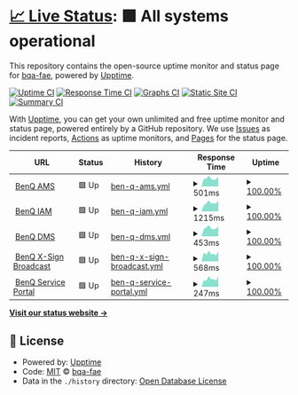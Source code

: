 # [📈 Live Status](https://bqa-fae.github.io/benqservers): <!--live status--> **🟩 All systems operational**

This repository contains the open-source uptime monitor and status page for [bqa-fae](https://bqa-fae.github.io/benqservers), powered by [Upptime](https://github.com/upptime/upptime).

[![Uptime CI](https://github.com/bqa-fae/benqservers/workflows/Uptime%20CI/badge.svg)](https://github.com/bqa-fae/benqservers/actions?query=workflow%3A%22Uptime+CI%22)
[![Response Time CI](https://github.com/bqa-fae/benqservers/workflows/Response%20Time%20CI/badge.svg)](https://github.com/bqa-fae/benqservers/actions?query=workflow%3A%22Response+Time+CI%22)
[![Graphs CI](https://github.com/bqa-fae/benqservers/workflows/Graphs%20CI/badge.svg)](https://github.com/bqa-fae/benqservers/actions?query=workflow%3A%22Graphs+CI%22)
[![Static Site CI](https://github.com/bqa-fae/benqservers/workflows/Static%20Site%20CI/badge.svg)](https://github.com/bqa-fae/benqservers/actions?query=workflow%3A%22Static+Site+CI%22)
[![Summary CI](https://github.com/bqa-fae/benqservers/workflows/Summary%20CI/badge.svg)](https://github.com/bqa-fae/benqservers/actions?query=workflow%3A%22Summary+CI%22)

With [Upptime](https://upptime.js.org), you can get your own unlimited and free uptime monitor and status page, powered entirely by a GitHub repository. We use [Issues](https://github.com/bqa-fae/benqservers/issues) as incident reports, [Actions](https://github.com/bqa-fae/benqservers/actions) as uptime monitors, and [Pages](https://bqa-fae.github.io/benqservers) for the status page.

<!--start: status pages-->
<!-- This summary is generated by Upptime (https://github.com/upptime/upptime) -->
<!-- Do not edit this manually, your changes will be overwritten -->
<!-- prettier-ignore -->
| URL | Status | History | Response Time | Uptime |
| --- | ------ | ------- | ------------- | ------ |
| <img alt="" src="https://icons.duckduckgo.com/ip3/ams.benq.com.ico" height="13"> [BenQ AMS](https://ams.benq.com/#/) | 🟩 Up | [ben-q-ams.yml](https://github.com/BQA-FAE/benqservers/commits/HEAD/history/ben-q-ams.yml) | <details><summary><img alt="Response time graph" src="./graphs/ben-q-ams/response-time-week.png" height="20"> 501ms</summary><br><a href="https://BQA-FAE.github.io/benqservers/history/ben-q-ams"><img alt="Response time 514" src="https://img.shields.io/endpoint?url=https%3A%2F%2Fraw.githubusercontent.com%2FBQA-FAE%2Fbenqservers%2FHEAD%2Fapi%2Fben-q-ams%2Fresponse-time.json"></a><br><a href="https://BQA-FAE.github.io/benqservers/history/ben-q-ams"><img alt="24-hour response time 599" src="https://img.shields.io/endpoint?url=https%3A%2F%2Fraw.githubusercontent.com%2FBQA-FAE%2Fbenqservers%2FHEAD%2Fapi%2Fben-q-ams%2Fresponse-time-day.json"></a><br><a href="https://BQA-FAE.github.io/benqservers/history/ben-q-ams"><img alt="7-day response time 501" src="https://img.shields.io/endpoint?url=https%3A%2F%2Fraw.githubusercontent.com%2FBQA-FAE%2Fbenqservers%2FHEAD%2Fapi%2Fben-q-ams%2Fresponse-time-week.json"></a><br><a href="https://BQA-FAE.github.io/benqservers/history/ben-q-ams"><img alt="30-day response time 490" src="https://img.shields.io/endpoint?url=https%3A%2F%2Fraw.githubusercontent.com%2FBQA-FAE%2Fbenqservers%2FHEAD%2Fapi%2Fben-q-ams%2Fresponse-time-month.json"></a><br><a href="https://BQA-FAE.github.io/benqservers/history/ben-q-ams"><img alt="1-year response time 514" src="https://img.shields.io/endpoint?url=https%3A%2F%2Fraw.githubusercontent.com%2FBQA-FAE%2Fbenqservers%2FHEAD%2Fapi%2Fben-q-ams%2Fresponse-time-year.json"></a></details> | <details><summary><a href="https://BQA-FAE.github.io/benqservers/history/ben-q-ams">100.00%</a></summary><a href="https://BQA-FAE.github.io/benqservers/history/ben-q-ams"><img alt="All-time uptime 99.97%" src="https://img.shields.io/endpoint?url=https%3A%2F%2Fraw.githubusercontent.com%2FBQA-FAE%2Fbenqservers%2FHEAD%2Fapi%2Fben-q-ams%2Fuptime.json"></a><br><a href="https://BQA-FAE.github.io/benqservers/history/ben-q-ams"><img alt="24-hour uptime 100.00%" src="https://img.shields.io/endpoint?url=https%3A%2F%2Fraw.githubusercontent.com%2FBQA-FAE%2Fbenqservers%2FHEAD%2Fapi%2Fben-q-ams%2Fuptime-day.json"></a><br><a href="https://BQA-FAE.github.io/benqservers/history/ben-q-ams"><img alt="7-day uptime 100.00%" src="https://img.shields.io/endpoint?url=https%3A%2F%2Fraw.githubusercontent.com%2FBQA-FAE%2Fbenqservers%2FHEAD%2Fapi%2Fben-q-ams%2Fuptime-week.json"></a><br><a href="https://BQA-FAE.github.io/benqservers/history/ben-q-ams"><img alt="30-day uptime 99.96%" src="https://img.shields.io/endpoint?url=https%3A%2F%2Fraw.githubusercontent.com%2FBQA-FAE%2Fbenqservers%2FHEAD%2Fapi%2Fben-q-ams%2Fuptime-month.json"></a><br><a href="https://BQA-FAE.github.io/benqservers/history/ben-q-ams"><img alt="1-year uptime 99.97%" src="https://img.shields.io/endpoint?url=https%3A%2F%2Fraw.githubusercontent.com%2FBQA-FAE%2Fbenqservers%2FHEAD%2Fapi%2Fben-q-ams%2Fuptime-year.json"></a></details>
| <img alt="" src="https://icons.duckduckgo.com/ip3/iam.benq.com.ico" height="13"> [BenQ IAM](https://iam.benq.com/) | 🟩 Up | [ben-q-iam.yml](https://github.com/BQA-FAE/benqservers/commits/HEAD/history/ben-q-iam.yml) | <details><summary><img alt="Response time graph" src="./graphs/ben-q-iam/response-time-week.png" height="20"> 1215ms</summary><br><a href="https://BQA-FAE.github.io/benqservers/history/ben-q-iam"><img alt="Response time 795" src="https://img.shields.io/endpoint?url=https%3A%2F%2Fraw.githubusercontent.com%2FBQA-FAE%2Fbenqservers%2FHEAD%2Fapi%2Fben-q-iam%2Fresponse-time.json"></a><br><a href="https://BQA-FAE.github.io/benqservers/history/ben-q-iam"><img alt="24-hour response time 1527" src="https://img.shields.io/endpoint?url=https%3A%2F%2Fraw.githubusercontent.com%2FBQA-FAE%2Fbenqservers%2FHEAD%2Fapi%2Fben-q-iam%2Fresponse-time-day.json"></a><br><a href="https://BQA-FAE.github.io/benqservers/history/ben-q-iam"><img alt="7-day response time 1215" src="https://img.shields.io/endpoint?url=https%3A%2F%2Fraw.githubusercontent.com%2FBQA-FAE%2Fbenqservers%2FHEAD%2Fapi%2Fben-q-iam%2Fresponse-time-week.json"></a><br><a href="https://BQA-FAE.github.io/benqservers/history/ben-q-iam"><img alt="30-day response time 1392" src="https://img.shields.io/endpoint?url=https%3A%2F%2Fraw.githubusercontent.com%2FBQA-FAE%2Fbenqservers%2FHEAD%2Fapi%2Fben-q-iam%2Fresponse-time-month.json"></a><br><a href="https://BQA-FAE.github.io/benqservers/history/ben-q-iam"><img alt="1-year response time 795" src="https://img.shields.io/endpoint?url=https%3A%2F%2Fraw.githubusercontent.com%2FBQA-FAE%2Fbenqservers%2FHEAD%2Fapi%2Fben-q-iam%2Fresponse-time-year.json"></a></details> | <details><summary><a href="https://BQA-FAE.github.io/benqservers/history/ben-q-iam">100.00%</a></summary><a href="https://BQA-FAE.github.io/benqservers/history/ben-q-iam"><img alt="All-time uptime 95.46%" src="https://img.shields.io/endpoint?url=https%3A%2F%2Fraw.githubusercontent.com%2FBQA-FAE%2Fbenqservers%2FHEAD%2Fapi%2Fben-q-iam%2Fuptime.json"></a><br><a href="https://BQA-FAE.github.io/benqservers/history/ben-q-iam"><img alt="24-hour uptime 100.00%" src="https://img.shields.io/endpoint?url=https%3A%2F%2Fraw.githubusercontent.com%2FBQA-FAE%2Fbenqservers%2FHEAD%2Fapi%2Fben-q-iam%2Fuptime-day.json"></a><br><a href="https://BQA-FAE.github.io/benqservers/history/ben-q-iam"><img alt="7-day uptime 100.00%" src="https://img.shields.io/endpoint?url=https%3A%2F%2Fraw.githubusercontent.com%2FBQA-FAE%2Fbenqservers%2FHEAD%2Fapi%2Fben-q-iam%2Fuptime-week.json"></a><br><a href="https://BQA-FAE.github.io/benqservers/history/ben-q-iam"><img alt="30-day uptime 100.00%" src="https://img.shields.io/endpoint?url=https%3A%2F%2Fraw.githubusercontent.com%2FBQA-FAE%2Fbenqservers%2FHEAD%2Fapi%2Fben-q-iam%2Fuptime-month.json"></a><br><a href="https://BQA-FAE.github.io/benqservers/history/ben-q-iam"><img alt="1-year uptime 95.46%" src="https://img.shields.io/endpoint?url=https%3A%2F%2Fraw.githubusercontent.com%2FBQA-FAE%2Fbenqservers%2FHEAD%2Fapi%2Fben-q-iam%2Fuptime-year.json"></a></details>
| <img alt="" src="https://dms.benq.com/client/dms_logo.svg" height="13"> [BenQ DMS](https://dms.benq.com/#/) | 🟩 Up | [ben-q-dms.yml](https://github.com/BQA-FAE/benqservers/commits/HEAD/history/ben-q-dms.yml) | <details><summary><img alt="Response time graph" src="./graphs/ben-q-dms/response-time-week.png" height="20"> 453ms</summary><br><a href="https://BQA-FAE.github.io/benqservers/history/ben-q-dms"><img alt="Response time 499" src="https://img.shields.io/endpoint?url=https%3A%2F%2Fraw.githubusercontent.com%2FBQA-FAE%2Fbenqservers%2FHEAD%2Fapi%2Fben-q-dms%2Fresponse-time.json"></a><br><a href="https://BQA-FAE.github.io/benqservers/history/ben-q-dms"><img alt="24-hour response time 520" src="https://img.shields.io/endpoint?url=https%3A%2F%2Fraw.githubusercontent.com%2FBQA-FAE%2Fbenqservers%2FHEAD%2Fapi%2Fben-q-dms%2Fresponse-time-day.json"></a><br><a href="https://BQA-FAE.github.io/benqservers/history/ben-q-dms"><img alt="7-day response time 453" src="https://img.shields.io/endpoint?url=https%3A%2F%2Fraw.githubusercontent.com%2FBQA-FAE%2Fbenqservers%2FHEAD%2Fapi%2Fben-q-dms%2Fresponse-time-week.json"></a><br><a href="https://BQA-FAE.github.io/benqservers/history/ben-q-dms"><img alt="30-day response time 438" src="https://img.shields.io/endpoint?url=https%3A%2F%2Fraw.githubusercontent.com%2FBQA-FAE%2Fbenqservers%2FHEAD%2Fapi%2Fben-q-dms%2Fresponse-time-month.json"></a><br><a href="https://BQA-FAE.github.io/benqservers/history/ben-q-dms"><img alt="1-year response time 499" src="https://img.shields.io/endpoint?url=https%3A%2F%2Fraw.githubusercontent.com%2FBQA-FAE%2Fbenqservers%2FHEAD%2Fapi%2Fben-q-dms%2Fresponse-time-year.json"></a></details> | <details><summary><a href="https://BQA-FAE.github.io/benqservers/history/ben-q-dms">100.00%</a></summary><a href="https://BQA-FAE.github.io/benqservers/history/ben-q-dms"><img alt="All-time uptime 99.98%" src="https://img.shields.io/endpoint?url=https%3A%2F%2Fraw.githubusercontent.com%2FBQA-FAE%2Fbenqservers%2FHEAD%2Fapi%2Fben-q-dms%2Fuptime.json"></a><br><a href="https://BQA-FAE.github.io/benqservers/history/ben-q-dms"><img alt="24-hour uptime 100.00%" src="https://img.shields.io/endpoint?url=https%3A%2F%2Fraw.githubusercontent.com%2FBQA-FAE%2Fbenqservers%2FHEAD%2Fapi%2Fben-q-dms%2Fuptime-day.json"></a><br><a href="https://BQA-FAE.github.io/benqservers/history/ben-q-dms"><img alt="7-day uptime 100.00%" src="https://img.shields.io/endpoint?url=https%3A%2F%2Fraw.githubusercontent.com%2FBQA-FAE%2Fbenqservers%2FHEAD%2Fapi%2Fben-q-dms%2Fuptime-week.json"></a><br><a href="https://BQA-FAE.github.io/benqservers/history/ben-q-dms"><img alt="30-day uptime 100.00%" src="https://img.shields.io/endpoint?url=https%3A%2F%2Fraw.githubusercontent.com%2FBQA-FAE%2Fbenqservers%2FHEAD%2Fapi%2Fben-q-dms%2Fuptime-month.json"></a><br><a href="https://BQA-FAE.github.io/benqservers/history/ben-q-dms"><img alt="1-year uptime 99.98%" src="https://img.shields.io/endpoint?url=https%3A%2F%2Fraw.githubusercontent.com%2FBQA-FAE%2Fbenqservers%2FHEAD%2Fapi%2Fben-q-dms%2Fuptime-year.json"></a></details>
| <img alt="" src="https://icons.duckduckgo.com/ip3/x-signbroadcast.benq.com.ico" height="13"> [BenQ X-Sign Broadcast](https://x-signbroadcast.benq.com/) | 🟩 Up | [ben-q-x-sign-broadcast.yml](https://github.com/BQA-FAE/benqservers/commits/HEAD/history/ben-q-x-sign-broadcast.yml) | <details><summary><img alt="Response time graph" src="./graphs/ben-q-x-sign-broadcast/response-time-week.png" height="20"> 568ms</summary><br><a href="https://BQA-FAE.github.io/benqservers/history/ben-q-x-sign-broadcast"><img alt="Response time 716" src="https://img.shields.io/endpoint?url=https%3A%2F%2Fraw.githubusercontent.com%2FBQA-FAE%2Fbenqservers%2FHEAD%2Fapi%2Fben-q-x-sign-broadcast%2Fresponse-time.json"></a><br><a href="https://BQA-FAE.github.io/benqservers/history/ben-q-x-sign-broadcast"><img alt="24-hour response time 725" src="https://img.shields.io/endpoint?url=https%3A%2F%2Fraw.githubusercontent.com%2FBQA-FAE%2Fbenqservers%2FHEAD%2Fapi%2Fben-q-x-sign-broadcast%2Fresponse-time-day.json"></a><br><a href="https://BQA-FAE.github.io/benqservers/history/ben-q-x-sign-broadcast"><img alt="7-day response time 568" src="https://img.shields.io/endpoint?url=https%3A%2F%2Fraw.githubusercontent.com%2FBQA-FAE%2Fbenqservers%2FHEAD%2Fapi%2Fben-q-x-sign-broadcast%2Fresponse-time-week.json"></a><br><a href="https://BQA-FAE.github.io/benqservers/history/ben-q-x-sign-broadcast"><img alt="30-day response time 1437" src="https://img.shields.io/endpoint?url=https%3A%2F%2Fraw.githubusercontent.com%2FBQA-FAE%2Fbenqservers%2FHEAD%2Fapi%2Fben-q-x-sign-broadcast%2Fresponse-time-month.json"></a><br><a href="https://BQA-FAE.github.io/benqservers/history/ben-q-x-sign-broadcast"><img alt="1-year response time 716" src="https://img.shields.io/endpoint?url=https%3A%2F%2Fraw.githubusercontent.com%2FBQA-FAE%2Fbenqservers%2FHEAD%2Fapi%2Fben-q-x-sign-broadcast%2Fresponse-time-year.json"></a></details> | <details><summary><a href="https://BQA-FAE.github.io/benqservers/history/ben-q-x-sign-broadcast">100.00%</a></summary><a href="https://BQA-FAE.github.io/benqservers/history/ben-q-x-sign-broadcast"><img alt="All-time uptime 99.98%" src="https://img.shields.io/endpoint?url=https%3A%2F%2Fraw.githubusercontent.com%2FBQA-FAE%2Fbenqservers%2FHEAD%2Fapi%2Fben-q-x-sign-broadcast%2Fuptime.json"></a><br><a href="https://BQA-FAE.github.io/benqservers/history/ben-q-x-sign-broadcast"><img alt="24-hour uptime 100.00%" src="https://img.shields.io/endpoint?url=https%3A%2F%2Fraw.githubusercontent.com%2FBQA-FAE%2Fbenqservers%2FHEAD%2Fapi%2Fben-q-x-sign-broadcast%2Fuptime-day.json"></a><br><a href="https://BQA-FAE.github.io/benqservers/history/ben-q-x-sign-broadcast"><img alt="7-day uptime 100.00%" src="https://img.shields.io/endpoint?url=https%3A%2F%2Fraw.githubusercontent.com%2FBQA-FAE%2Fbenqservers%2FHEAD%2Fapi%2Fben-q-x-sign-broadcast%2Fuptime-week.json"></a><br><a href="https://BQA-FAE.github.io/benqservers/history/ben-q-x-sign-broadcast"><img alt="30-day uptime 100.00%" src="https://img.shields.io/endpoint?url=https%3A%2F%2Fraw.githubusercontent.com%2FBQA-FAE%2Fbenqservers%2FHEAD%2Fapi%2Fben-q-x-sign-broadcast%2Fuptime-month.json"></a><br><a href="https://BQA-FAE.github.io/benqservers/history/ben-q-x-sign-broadcast"><img alt="1-year uptime 99.98%" src="https://img.shields.io/endpoint?url=https%3A%2F%2Fraw.githubusercontent.com%2FBQA-FAE%2Fbenqservers%2FHEAD%2Fapi%2Fben-q-x-sign-broadcast%2Fuptime-year.json"></a></details>
| <img alt="" src="https://icons.duckduckgo.com/ip3/service-portal.benq.com.ico" height="13"> [BenQ Service Portal](https://service-portal.benq.com/) | 🟩 Up | [ben-q-service-portal.yml](https://github.com/BQA-FAE/benqservers/commits/HEAD/history/ben-q-service-portal.yml) | <details><summary><img alt="Response time graph" src="./graphs/ben-q-service-portal/response-time-week.png" height="20"> 247ms</summary><br><a href="https://BQA-FAE.github.io/benqservers/history/ben-q-service-portal"><img alt="Response time 536" src="https://img.shields.io/endpoint?url=https%3A%2F%2Fraw.githubusercontent.com%2FBQA-FAE%2Fbenqservers%2FHEAD%2Fapi%2Fben-q-service-portal%2Fresponse-time.json"></a><br><a href="https://BQA-FAE.github.io/benqservers/history/ben-q-service-portal"><img alt="24-hour response time 337" src="https://img.shields.io/endpoint?url=https%3A%2F%2Fraw.githubusercontent.com%2FBQA-FAE%2Fbenqservers%2FHEAD%2Fapi%2Fben-q-service-portal%2Fresponse-time-day.json"></a><br><a href="https://BQA-FAE.github.io/benqservers/history/ben-q-service-portal"><img alt="7-day response time 247" src="https://img.shields.io/endpoint?url=https%3A%2F%2Fraw.githubusercontent.com%2FBQA-FAE%2Fbenqservers%2FHEAD%2Fapi%2Fben-q-service-portal%2Fresponse-time-week.json"></a><br><a href="https://BQA-FAE.github.io/benqservers/history/ben-q-service-portal"><img alt="30-day response time 242" src="https://img.shields.io/endpoint?url=https%3A%2F%2Fraw.githubusercontent.com%2FBQA-FAE%2Fbenqservers%2FHEAD%2Fapi%2Fben-q-service-portal%2Fresponse-time-month.json"></a><br><a href="https://BQA-FAE.github.io/benqservers/history/ben-q-service-portal"><img alt="1-year response time 536" src="https://img.shields.io/endpoint?url=https%3A%2F%2Fraw.githubusercontent.com%2FBQA-FAE%2Fbenqservers%2FHEAD%2Fapi%2Fben-q-service-portal%2Fresponse-time-year.json"></a></details> | <details><summary><a href="https://BQA-FAE.github.io/benqservers/history/ben-q-service-portal">100.00%</a></summary><a href="https://BQA-FAE.github.io/benqservers/history/ben-q-service-portal"><img alt="All-time uptime 99.98%" src="https://img.shields.io/endpoint?url=https%3A%2F%2Fraw.githubusercontent.com%2FBQA-FAE%2Fbenqservers%2FHEAD%2Fapi%2Fben-q-service-portal%2Fuptime.json"></a><br><a href="https://BQA-FAE.github.io/benqservers/history/ben-q-service-portal"><img alt="24-hour uptime 100.00%" src="https://img.shields.io/endpoint?url=https%3A%2F%2Fraw.githubusercontent.com%2FBQA-FAE%2Fbenqservers%2FHEAD%2Fapi%2Fben-q-service-portal%2Fuptime-day.json"></a><br><a href="https://BQA-FAE.github.io/benqservers/history/ben-q-service-portal"><img alt="7-day uptime 100.00%" src="https://img.shields.io/endpoint?url=https%3A%2F%2Fraw.githubusercontent.com%2FBQA-FAE%2Fbenqservers%2FHEAD%2Fapi%2Fben-q-service-portal%2Fuptime-week.json"></a><br><a href="https://BQA-FAE.github.io/benqservers/history/ben-q-service-portal"><img alt="30-day uptime 100.00%" src="https://img.shields.io/endpoint?url=https%3A%2F%2Fraw.githubusercontent.com%2FBQA-FAE%2Fbenqservers%2FHEAD%2Fapi%2Fben-q-service-portal%2Fuptime-month.json"></a><br><a href="https://BQA-FAE.github.io/benqservers/history/ben-q-service-portal"><img alt="1-year uptime 99.98%" src="https://img.shields.io/endpoint?url=https%3A%2F%2Fraw.githubusercontent.com%2FBQA-FAE%2Fbenqservers%2FHEAD%2Fapi%2Fben-q-service-portal%2Fuptime-year.json"></a></details>

<!--end: status pages-->

[**Visit our status website →**](https://bqa-fae.github.io/benqservers)

## 📄 License

- Powered by: [Upptime](https://github.com/upptime/upptime)
- Code: [MIT](./LICENSE) © [bqa-fae](https://bqa-fae.github.io/benqservers)
- Data in the `./history` directory: [Open Database License](https://opendatacommons.org/licenses/odbl/1-0/)
